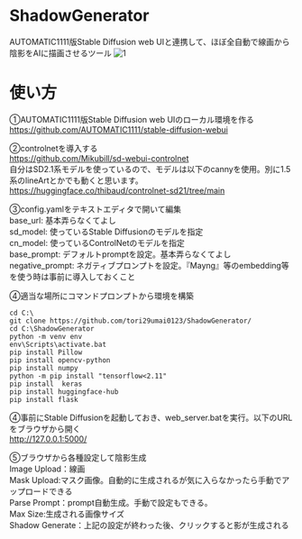 # ShadowGenerator
AUTOMATIC1111版Stable Diffusion web UIと連携して、ほぼ全自動で線画から陰影をAIに描画させるツール
![1](https://github.com/tori29umai0123/ShadowGenerator/assets/72191117/850ec25a-f66e-4562-947d-4285f125cd62)

# 使い方
①AUTOMATIC1111版Stable Diffusion web UIのローカル環境を作る<br>
https://github.com/AUTOMATIC1111/stable-diffusion-webui

②controlnetを導入する<br>
https://github.com/Mikubill/sd-webui-controlnet<br>
自分はSD2.1系モデルを使っているので、モデルは以下のcannyを使用。別に1.5系のlineArtとかでも動くと思います。<br>
https://huggingface.co/thibaud/controlnet-sd21/tree/main

③config.yamlをテキストエディタで開いて編集<br>
base_url: 基本弄らなくてよし<br>
sd_model: 使っているStable Diffusionのモデルを指定<br>
cn_model: 使っているControlNetのモデルを指定<br>
base_prompt: デフォルトpromptを設定。基本弄らなくてよし<br>
negative_prompt: ネガティブプロンプトを設定。『Mayng』等のembedding等を使う時は事前に導入しておくこと<br>

④適当な場所にコマンドプロンプトから環境を構築
```
cd C:\
git clone https://github.com/tori29umai0123/ShadowGenerator/
cd C:\ShadowGenerator
python -m venv env
env\Scripts\activate.bat
pip install Pillow
pip install opencv-python
pip install numpy
python -m pip install "tensorflow<2.11"
pip install  keras
pip install huggingface-hub
pip install flask
```
④事前にStable Diffusionを起動しておき、web_server.batを実行。以下のURLをブラウザから開く<br>
http://127.0.0.1:5000/

⑤ブラウザから各種設定して陰影生成<br>
Image Upload：線画<br>
Mask Upload:マスク画像。自動的に生成されるが気に入らなかったら手動でアップロードできる<br>
Parse Prompt：prompt自動生成。手動で設定もできる。<br>
Max Size:生成される画像サイズ<br>
Shadow Generate：上記の設定が終わった後、クリックすると影が生成される<br>
